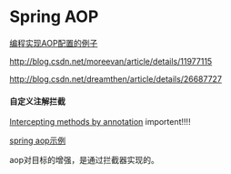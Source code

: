 # Spring AOP

[编程实现AOP配置的例子](http://www.mkyong.com/spring/spring-aop-examples-advice/)

http://blog.csdn.net/moreevan/article/details/11977115

http://blog.csdn.net/dreamthen/article/details/26687727

#### 自定义注解拦截
[Intercepting methods by annotation](http://stackoverflow.com/questions/14714092/spring-3-2-aop-intercepting-methods-by-annotation)  importent!!!!

[spring aop示例](http://www.mkyong.com/spring/spring-aop-examples-advice/)

aop对目标的增强，是通过拦截器实现的。